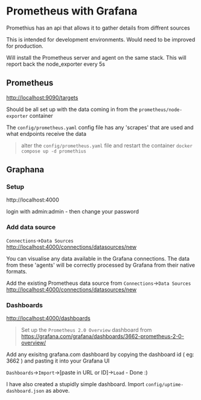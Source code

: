 # Prometheus with Grafana

Promethius has an api that allows it to gather details from diffrent sources

This is intended for development environments. Would need to be improved for production.

Will install the Prometheus server and agent on the same stack.
This will report back the node_exporter every 5s

## Prometheus

<http://localhost:9090/targets>

Should be all set up with the data coming in from the `prometheus/node-exporter` container

The `config/prometheus.yaml` config file has any 'scrapes' that are used and what endpoints receive the data

> alter the `config/prometheus.yaml` file and restart the container `docker compose up -d promethius`

## Graphana

### Setup

http://localhost:4000

login with admin:admin - then change your password

### Add data source

`Connections`->`Data Sources` <http://localhost:4000/connections/datasources/new> 

You can visualise any data available in the Grafana connections. The data from these 'agents' will be correctly processed by Grafana from their native formats.

Add the existing Prometheus data source from `Connections`->`Data Sources` <http://localhost:4000/connections/datasources/new> 

### Dashboards

<http://localhost:4000/dashboards>

> Set up the `Prometheus 2.0 Overview` dashboard from <https://grafana.com/grafana/dashboards/3662-prometheus-2-0-overview/>

Add any exisitng grafana.com dashboard by copying the dashboard id ( eg: 3662 ) and pasting it into your Grafana UI

`Dashboards`->`Import`->[paste in URL or ID]->`Load`  - Done :)

I have also created a stupidly simple dashboard. Import `config/uptime-dashboard.json` as above.


